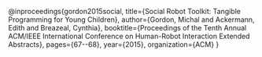 @inproceedings{gordon2015social,
  title={Social Robot Toolkit: Tangible Programming for Young Children},
  author={Gordon, Michal and Ackermann, Edith and Breazeal, Cynthia},
  booktitle={Proceedings of the Tenth Annual ACM/IEEE International Conference on Human-Robot Interaction Extended Abstracts},
  pages={67--68},
  year={2015},
  organization={ACM}
}
